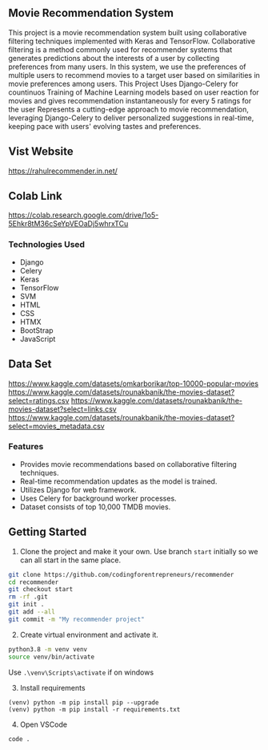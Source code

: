 ## Movie Recommendation System

This project is a movie recommendation system built using collaborative filtering techniques implemented with Keras and TensorFlow. Collaborative filtering is a method commonly used for recommender systems that generates predictions about the interests of a user by collecting preferences from many users. In this system, we use the preferences of multiple users to recommend movies to a target user based on similarities in movie preferences among users.
This Project Uses Django-Celery for countinuos Training of Machine Learning models based on user reaction for movies and gives recommendation instantaneously for every 5 ratings for the user 
Represents a cutting-edge approach to movie recommendation, leveraging Django-Celery to deliver personalized suggestions in real-time, keeping pace with users' evolving tastes and preferences.

## Vist Website
https://rahulrecommender.in.net/

## Colab Link
https://colab.research.google.com/drive/1o5-5Ehkr8tM36cSeYpVEOaDj5whrxTCu

### Technologies Used
- Django
- Celery
- Keras
- TensorFlow
- SVM
- HTML
- CSS
- HTMX
- BootStrap
- JavaScript

## Data Set
https://www.kaggle.com/datasets/omkarborikar/top-10000-popular-movies
https://www.kaggle.com/datasets/rounakbanik/the-movies-dataset?select=ratings.csv
https://www.kaggle.com/datasets/rounakbanik/the-movies-dataset?select=links.csv
https://www.kaggle.com/datasets/rounakbanik/the-movies-dataset?select=movies_metadata.csv


### Features
- Provides movie recommendations based on collaborative filtering techniques.
- Real-time recommendation updates as the model is trained.
- Utilizes Django for web framework.
- Uses Celery for background worker processes.
- Dataset consists of top 10,000 TMDB movies.

## Getting Started

1. Clone the project and make it your own. Use branch `start` initially so we can all start in the same place.
```bash
git clone https://github.com/codingforentrepreneurs/recommender
cd recommender
git checkout start
rm -rf .git
git init .
git add --all
git commit -m "My recommender project"
```

2. Create virtual environment and activate it.

```bash
python3.8 -m venv venv
source venv/bin/activate
```
Use `.\venv\Scripts\activate` if on windows

3. Install requirements
```
(venv) python -m pip install pip --upgrade
(venv) python -m pip install -r requirements.txt
```

4. Open VSCode
```bash
code .
